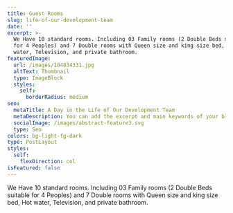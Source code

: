 ```yaml
---
title: Guest Rooms
slug: life-of-our-development-team
date: ''
excerpt: >-
  We Have 10 standard rooms. Including 03 Family rooms (2 Double Beds suitable
  for 4 Peoples) and 7 Double rooms with Queen size and king size bed, Hot
  water, Television, and private bathroom.
featuredImage:
  url: /images/184834331.jpg
  altText: Thumbnail
  type: ImageBlock
  styles:
    self:
      borderRadius: medium
seo:
  metaTitle: A Day in the Life of Our Development Team
  metaDescription: You can add the excerpt and main keywords of your blog post here.
  socialImage: /images/abstract-feature3.svg
  type: Seo
colors: bg-light-fg-dark
type: PostLayout
styles:
  self:
    flexDirection: col
isFeatured: false
---
```

We Have 10 standard rooms. Including 03 Family rooms (2 Double Beds suitable for 4 Peoples) and 7 Double rooms with Queen size and king size bed, Hot water, Television, and private bathroom.

